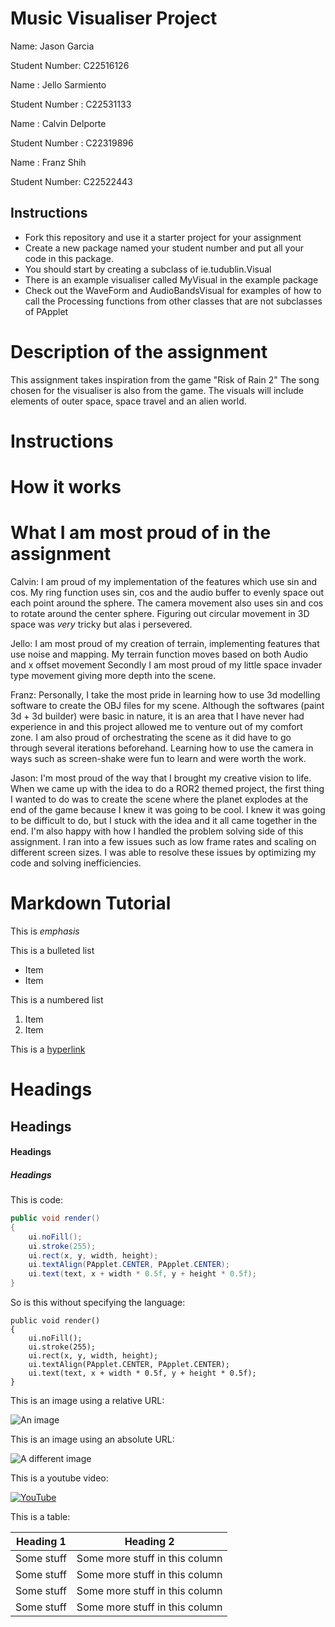 # Music Visualiser Project

Name: Jason Garcia

Student Number: C22516126

Name : Jello Sarmiento

Student Number : C22531133

Name : Calvin Delporte

Student Number : C22319896

Name : Franz Shih

Student Number: C22522443

## Instructions
- Fork this repository and use it a starter project for your assignment
- Create a new package named your student number and put all your code in this package.
- You should start by creating a subclass of ie.tudublin.Visual
- There is an example visualiser called MyVisual in the example package
- Check out the WaveForm and AudioBandsVisual for examples of how to call the Processing functions from other classes that are not subclasses of PApplet

# Description of the assignment

This assignment takes inspiration from the game "Risk of Rain 2"
The song chosen for the visualiser is also from the game.
The visuals will include elements of outer space, space travel and an alien world.


# Instructions

# How it works

# What I am most proud of in the assignment

Calvin: I am proud of my implementation of the features which use sin and cos.
My ring function uses sin, cos and the audio buffer to evenly space out each point around the sphere.
The camera movement also uses sin and cos to rotate around the center sphere.
Figuring out circular movement in 3D space was *very* tricky but alas i persevered.

Jello: I am most proud of my creation of terrain, implementing features that use noise and mapping.
My terrain function moves based on both Audio and x offset movement
Secondly I am most proud of my little space invader type movement giving more depth into the scene.

Franz: Personally, I take the most pride in learning how to use 3d modelling software to create the
OBJ files for my scene. Although the softwares (paint 3d + 3d builder) were basic in nature, it is
an area that I have never had experience in and this project allowed me to venture out of my comfort zone.
I am also proud of orchestrating the scene as it did have to go through several iterations beforehand.
Learning how to use the camera in ways such as screen-shake were fun to learn and were worth the work.

Jason: I'm most proud of the way that I brought my creative vision to life. When we came up with the idea to do a ROR2 
themed project, the first thing I wanted to do was to create the scene where the planet explodes at the end of 
the game because I knew it was going to be cool. I knew it was going to be difficult to do, but I stuck with the 
idea and it all came together in the end. I'm also happy with how I handled the problem solving side of this assignment. 
I ran into a few issues such as low frame rates and scaling on different screen sizes. I was able to resolve these issues by 
optimizing my code and solving inefficiencies.

# Markdown Tutorial

This is *emphasis*

This is a bulleted list

- Item
- Item

This is a numbered list

1. Item
1. Item

This is a [hyperlink](http://bryanduggan.org)

# Headings
## Headings
#### Headings
##### Headings

This is code:

```Java
public void render()
{
	ui.noFill();
	ui.stroke(255);
	ui.rect(x, y, width, height);
	ui.textAlign(PApplet.CENTER, PApplet.CENTER);
	ui.text(text, x + width * 0.5f, y + height * 0.5f);
}
```

So is this without specifying the language:

```
public void render()
{
	ui.noFill();
	ui.stroke(255);
	ui.rect(x, y, width, height);
	ui.textAlign(PApplet.CENTER, PApplet.CENTER);
	ui.text(text, x + width * 0.5f, y + height * 0.5f);
}
```

This is an image using a relative URL:

![An image](images/p8.png)

This is an image using an absolute URL:

![A different image](https://bryanduggandotorg.files.wordpress.com/2019/02/infinite-forms-00045.png?w=595&h=&zoom=2)

This is a youtube video:

[![YouTube](http://img.youtube.com/vi/J2kHSSFA4NU/0.jpg)](https://www.youtube.com/watch?v=J2kHSSFA4NU)

This is a table:

| Heading 1 | Heading 2 |
|-----------|-----------|
|Some stuff | Some more stuff in this column |
|Some stuff | Some more stuff in this column |
|Some stuff | Some more stuff in this column |
|Some stuff | Some more stuff in this column |

